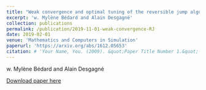 ```yaml
---
title: "Weak convergence and optimal tuning of the reversible jump algorithm"
excerpt: 'w. Mylène Bédard and Alain Desgagné'
collection: publications
permalink: /publication/2019-11-01-weak-convergence-RJ
date: 2019-02-01
venue: 'Mathematics and Computers in Simulation'
paperurl: 'https://arxiv.org/abs/1612.05653'
citation: # 'Your Name, You. (2009). &quot;Paper Title Number 1.&quot; <i>Journal 1</i>. 1(1).'
---
```

w. Mylène Bédard and Alain Desgagné

[Download paper here](https://arxiv.org/abs/1612.05653)


